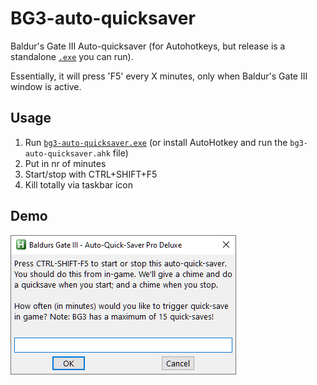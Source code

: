 # BG3-auto-quicksaver
Baldur's Gate III Auto-quicksaver (for Autohotkeys, but release is a standalone [`.exe`](https://github.com/DaanBroekhof/BG3-auto-quicksaver/releases/latest) you can run).

Essentially, it will press 'F5' every X minutes, only when Baldur's Gate III window is active.

## Usage

1. Run [`bg3-auto-quicksaver.exe`](https://github.com/DaanBroekhof/BG3-auto-quicksaver/releases/latest) (or install AutoHotkey and run the `bg3-auto-quicksaver.ahk` file)
2. Put in nr of minutes
3. Start/stop with CTRL+SHIFT+F5
4. Kill totally via taskbar icon

## Demo

![Image of Prompt](bg3-auto-quicksaver-prompt.png)
